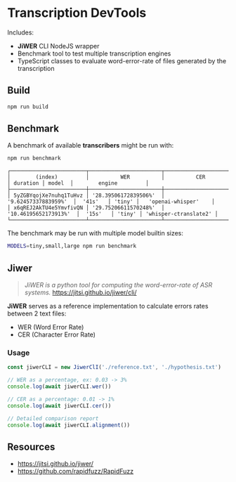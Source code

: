 # Transcription DevTools

Includes:
  * __JiWER__ CLI NodeJS wrapper
  * Benchmark tool to test multiple transcription engines
  * TypeScript classes to evaluate word-error-rate of files generated by the transcription

## Build

```sh
npm run build
```

## Benchmark

A benchmark of available __transcribers__ might be run with:
```sh
npm run benchmark
```
```
┌────────────────────────┬───────────────────────┬───────────────────────┬──────────┬────────┬───────────────────────┐
│        (index)         │          WER          │          CER          │ duration │ model  │        engine         │
├────────────────────────┼───────────────────────┼───────────────────────┼──────────┼────────┼───────────────────────┤
│ 5yZGBYqojXe7nuhq1TuHvz │ '28.39506172839506%'  │  '9.62457337883959%'  │  '41s'   │ 'tiny' │   'openai-whisper'    │
│ x6qREJ2AkTU4e5YmvfivQN │ '29.75206611570248%'  │ '10.46195652173913%'  │  '15s'   │ 'tiny' │ 'whisper-ctranslate2' │
└────────────────────────┴───────────────────────┴───────────────────────┴──────────┴────────┴───────────────────────┘
```

The benchmark may be run with multiple model builtin sizes:

```sh
MODELS=tiny,small,large npm run benchmark
```

## Jiwer

> *JiWER is a python tool for computing the word-error-rate of ASR systems.*
> https://jitsi.github.io/jiwer/cli/

__JiWER__ serves as a reference implementation to calculate errors rates between 2 text files:
- WER (Word Error Rate)
- CER (Character Error Rate)


### Usage

```typescript
const jiwerCLI = new JiwerClI('./reference.txt', './hypothesis.txt')

// WER as a percentage, ex: 0.03 -> 3%
console.log(await jiwerCLI.wer())

// CER as a percentage: 0.01 -> 1%
console.log(await jiwerCLI.cer())

// Detailed comparison report
console.log(await jiwerCLI.alignment())
```

## Resources

- https://jitsi.github.io/jiwer/
- https://github.com/rapidfuzz/RapidFuzz
